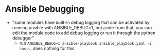 # Ansible Debugging

* "some modules have built-in debug logging that can be activated by running ansible with ANSIBLE_DEBUG=1, but aside from that, you can edit the module code to add debug logging or run it through the python debugger"
    * run `ANSIBLE_DEBUG=1 ansible-playbook ansible_playbook.yaml -i hosts`, does nothing for this
